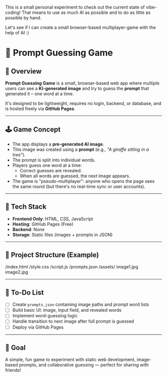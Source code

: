 This is a small personal experiment to check out the current state of vibe-coding!
That means to use as much AI as possible and to do as little as possible by hand.

Let's see if I can create a small browser-based multiplayer-game with the help of AI :)


# 🧠 Prompt Guessing Game

## 🎯 Overview

**Prompt Guessing Game** is a small, browser-based web app where multiple users can see a **KI-generated image** and try to guess the **prompt** that generated it – one word at a time.

It's designed to be lightweight, requires no login, backend, or database, and is hosted freely via **GitHub Pages**.

---

## 🕹️ Game Concept

- The app displays a **pre-generated AI image**.
- This image was created using a **prompt** (e.g., _"A giraffe sitting in a tree"_).
- The prompt is split into individual words.
- Players guess one word at a time:
  - Correct guesses are revealed.
  - When all words are guessed, the next image appears.
- The game is "pseudo-multiplayer": anyone who opens the page sees the same round (but there's no real-time sync or user accounts).

---

## 🧱 Tech Stack

- **Frontend Only**: HTML, CSS, JavaScript
- **Hosting**: GitHub Pages (Free)
- **Backend**: None
- **Storage**: Static files (images + prompts in JSON)

---

## 📁 Project Structure (Example)

/index.html
/style.css
/script.js
/prompts.json
/assets/
image1.jpg
image2.jpg

---

## 📌 To-Do List

- [ ] Create `prompts.json` containing image paths and prompt word lists
- [ ] Build basic UI: image, input field, and revealed words
- [ ] Implement word-guessing logic
- [ ] Handle transition to next image after full prompt is guessed
- [ ] Deploy via GitHub Pages

---

## 🚀 Goal

A simple, fun game to experiment with static web development, image-based prompts, and collaborative guessing — perfect for sharing with friends!
